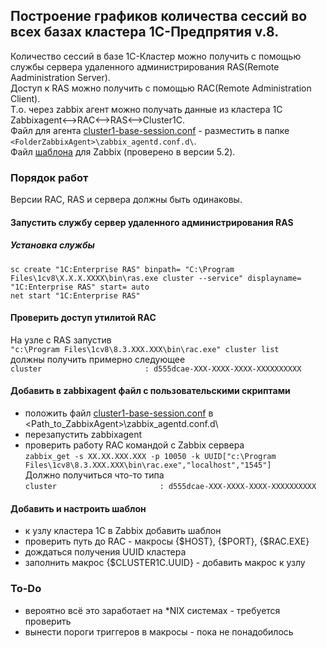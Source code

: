 ## Построение графиков количества сессий во всех базах кластера 1С-Предпрятия v.8.  
Количество сессий в базе 1С-Кластер можно получить с помощью службы сервера удаленного администрирования RAS(Remote Aadministration Server).  
Доступ к RAS можно получить с помощью RAC(Remote Administration Client).  
Т.о. через zabbix агент можно получать данные из кластера 1С  
    Zabbixagent<-->RAC<-->RAS<-->Cluster1C.  
Файл для агента [cluster1-base-session.conf](./cluster1-base-session.conf) - разместить в папке ```<FolderZabbixAgent>\zabbix_agentd.conf.d\```.  
Файл [шаблона](./Zabbix-NumberOfSsessionsCluster1C.yaml) для Zabbix (проверено в версии 5.2).  
  
### Порядок работ  
Версии RAC, RAS и сервера должны быть одинаковы.  
#### Запустить службу сервер удаленного администрирования RAS  
##### Установка службы  
```
sc create "1C:Enterprise RAS" binpath= "C:\Program Files\1cv8\Х.Х.Х.ХХХХ\bin\ras.exe cluster --service" displayname= "1C:Enterprise RAS" start= auto
net start "1C:Enterprise RAS"
```
#### Проверить доступ утилитой RAC  
На узле с RAS запустив  
```"c:\Program Files\1cv8\8.3.XXX.XXX\bin\rac.exe" cluster list```  
должны получить примерно следующее  
```cluster                       : d555dcae-XXX-XXXX-XXXX-XXXXXXXXXX```  
#### Добавить в zabbixagent файл с пользовательскими скриптами  
- положить файл [cluster1-base-session.conf](./cluster1-base-session.conf) в <Path_to_ZabbixAgent>\zabbix_agentd.conf.d\  
- перезапустить zabbixagent  
- проверить работу RAC командой с Zabbix сервера  
```zabbix_get -s XX.XX.XXX.XXX -p 10050 -k UUID["c:\Program Files\1cv8\8.3.XXX.XXX\bin\rac.exe","localhost","1545"]```  
Должно получиться что-то типа  
```cluster                       : d555dcae-XXX-XXXX-XXXX-XXXXXXXXXX```  

#### Добавить и настроить шаблон  
- к узлу кластера 1С в Zabbix добавить шаблон  
- проверить путь до RAC - макросы {$HOST}, {$PORT}, {$RAC.EXE}  
- дождаться получения UUID кластера  
- заполнить макрос {$CLUSTER1C.UUID} - добавить макрос к узлу  
### To-Do  
- вероятно всё это заработает на \*NIX системах - требуется проверить  
- вынести пороги триггеров в макросы - пока не понадобилось  

  
